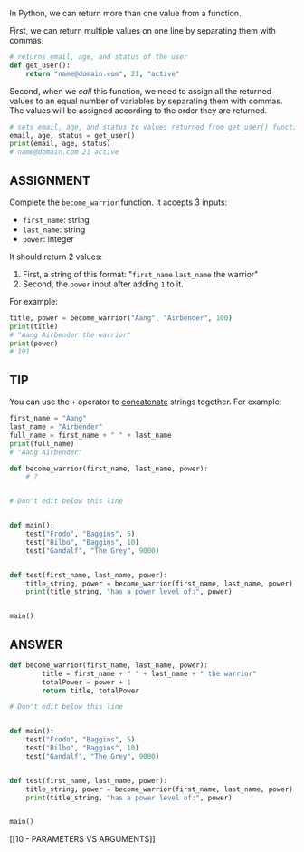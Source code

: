 In Python, we can return more than one value from a function.

First, we can return multiple values on one line by separating them with commas.

```python
# returns email, age, and status of the user
def get_user():
    return "name@domain.com", 21, "active"
```

Second, when we _call_ this function, we need to assign all the returned values to an equal number of variables by separating them with commas. The values will be assigned according to the order they are returned.

```python
# sets email, age, and status to values returned from get_user() function
email, age, status = get_user()
print(email, age, status)
# name@domain.com 21 active
```

## ASSIGNMENT

Complete the `become_warrior` function. It accepts 3 inputs:

- `first_name`: string
- `last_name`: string
- `power`: integer

It should return 2 values:

1. First, a string of this format: "`first_name` `last_name` the warrior"
2. Second, the `power` input after adding `1` to it.

For example:

```python
title, power = become_warrior("Aang", "Airbender", 100)
print(title)
# "Aang Airbender the warrior"
print(power)
# 101
```

## TIP

You can use the `+` operator to [concatenate](https://en.wikipedia.org/wiki/Concatenation#:~:text=In%20formal%20language%20theory%20and,concatenation%20is%20a%20primitive%20notion.) strings together. For example:

```python
first_name = "Aang"
last_name = "Airbender"
full_name = first_name + " " + last_name
print(full_name)
# "Aang Airbender"
```

```python
def become_warrior(first_name, last_name, power):
    # ?


# Don't edit below this line


def main():
    test("Frodo", "Baggins", 5)
    test("Bilbo", "Baggins", 10)
    test("Gandalf", "The Grey", 9000)


def test(first_name, last_name, power):
    title_string, power = become_warrior(first_name, last_name, power)
    print(title_string, "has a power level of:", power)


main()
```

## ANSWER

```python
def become_warrior(first_name, last_name, power):
        title = first_name + " " + last_name + " the warrior"
        totalPower = power + 1
        return title, totalPower

# Don't edit below this line


def main():
    test("Frodo", "Baggins", 5)
    test("Bilbo", "Baggins", 10)
    test("Gandalf", "The Grey", 9000)


def test(first_name, last_name, power):
    title_string, power = become_warrior(first_name, last_name, power)
    print(title_string, "has a power level of:", power)


main()
```

[[10 - PARAMETERS VS ARGUMENTS]]